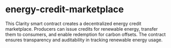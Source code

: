 # energy-credit-marketplace
This Clarity smart contract creates a decentralized energy credit marketplace. Producers can issue credits for renewable energy, transfer them to consumers, and enable redemption for carbon offsets. The contract ensures transparency and auditability in tracking renewable energy usage.
